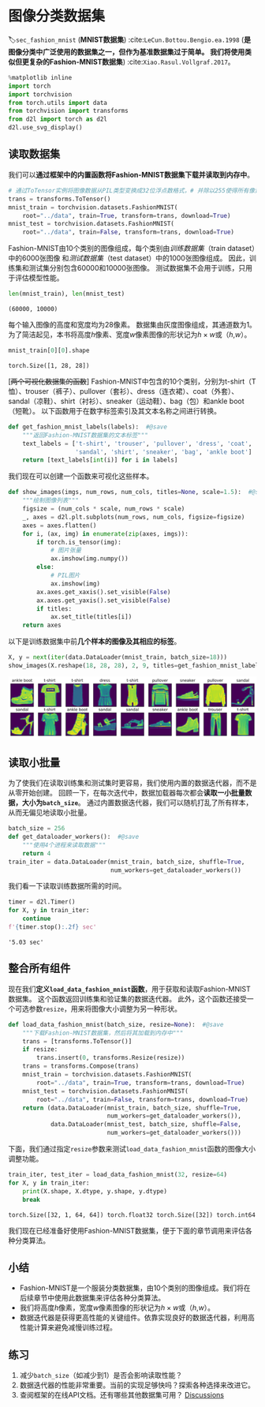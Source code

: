 # 图像分类数据集
:label:`sec_fashion_mnist`
(**MNIST数据集**) :cite:`LeCun.Bottou.Bengio.ea.1998`
(**是图像分类中广泛使用的数据集之一，但作为基准数据集过于简单。
我们将使用类似但更复杂的Fashion-MNIST数据集**) :cite:`Xiao.Rasul.Vollgraf.2017`。
```python
%matplotlib inline
import torch
import torchvision
from torch.utils import data
from torchvision import transforms
from d2l import torch as d2l
d2l.use_svg_display()
```
## 读取数据集
我们可以**通过框架中的内置函数将Fashion-MNIST数据集下载并读取到内存中**。
```python
# 通过ToTensor实例将图像数据从PIL类型变换成32位浮点数格式，# 并除以255使得所有像素的数值均在0～1之间
trans = transforms.ToTensor()
mnist_train = torchvision.datasets.FashionMNIST(
    root="../data", train=True, transform=trans, download=True)
mnist_test = torchvision.datasets.FashionMNIST(
    root="../data", train=False, transform=trans, download=True)
```
Fashion-MNIST由10个类别的图像组成，每个类别由*训练数据集*（train dataset）中的6000张图像
和*测试数据集*（test dataset）中的1000张图像组成。
因此，训练集和测试集分别包含60000和10000张图像。
测试数据集不会用于训练，只用于评估模型性能。
```python
len(mnist_train), len(mnist_test)
```
    (60000, 10000)
每个输入图像的高度和宽度均为28像素。
数据集由灰度图像组成，其通道数为1。
为了简洁起见，本书将高度$h$像素、宽度$w$像素图像的形状记为$h \times w$或（$h$,$w$）。
```python
mnist_train[0][0].shape
```
    torch.Size([1, 28, 28])
[~~两个可视化数据集的函数~~]
Fashion-MNIST中包含的10个类别，分别为t-shirt（T恤）、trouser（裤子）、pullover（套衫）、dress（连衣裙）、coat（外套）、sandal（凉鞋）、shirt（衬衫）、sneaker（运动鞋）、bag（包）和ankle boot（短靴）。
以下函数用于在数字标签索引及其文本名称之间进行转换。
```python
def get_fashion_mnist_labels(labels):  #@save
    """返回Fashion-MNIST数据集的文本标签"""
    text_labels = ['t-shirt', 'trouser', 'pullover', 'dress', 'coat',
                   'sandal', 'shirt', 'sneaker', 'bag', 'ankle boot']
    return [text_labels[int(i)] for i in labels]
```
我们现在可以创建一个函数来可视化这些样本。
```python
def show_images(imgs, num_rows, num_cols, titles=None, scale=1.5):  #@save
    """绘制图像列表"""
    figsize = (num_cols * scale, num_rows * scale)
    _, axes = d2l.plt.subplots(num_rows, num_cols, figsize=figsize)
    axes = axes.flatten()
    for i, (ax, img) in enumerate(zip(axes, imgs)):
        if torch.is_tensor(img):
            # 图片张量
            ax.imshow(img.numpy())
        else:
            # PIL图片
            ax.imshow(img)
        ax.axes.get_xaxis().set_visible(False)
        ax.axes.get_yaxis().set_visible(False)
        if titles:
            ax.set_title(titles[i])
    return axes
```
以下是训练数据集中前**几个样本的图像及其相应的标签**。
```python
X, y = next(iter(data.DataLoader(mnist_train, batch_size=18)))
show_images(X.reshape(18, 28, 28), 2, 9, titles=get_fashion_mnist_labels(y));
```
![svg](image-classification-dataset_files/image-classification-dataset_13_0.svg)
## 读取小批量
为了使我们在读取训练集和测试集时更容易，我们使用内置的数据迭代器，而不是从零开始创建。
回顾一下，在每次迭代中，数据加载器每次都会**读取一小批量数据，大小为`batch_size`**。
通过内置数据迭代器，我们可以随机打乱了所有样本，从而无偏见地读取小批量。
```python
batch_size = 256
def get_dataloader_workers():  #@save
    """使用4个进程来读取数据"""
    return 4
train_iter = data.DataLoader(mnist_train, batch_size, shuffle=True,
                             num_workers=get_dataloader_workers())
```
我们看一下读取训练数据所需的时间。
```python
timer = d2l.Timer()
for X, y in train_iter:
    continue
f'{timer.stop():.2f} sec'
```
    '5.03 sec'
## 整合所有组件
现在我们**定义`load_data_fashion_mnist`函数**，用于获取和读取Fashion-MNIST数据集。
这个函数返回训练集和验证集的数据迭代器。
此外，这个函数还接受一个可选参数`resize`，用来将图像大小调整为另一种形状。
```python
def load_data_fashion_mnist(batch_size, resize=None):  #@save
    """下载Fashion-MNIST数据集，然后将其加载到内存中"""
    trans = [transforms.ToTensor()]
    if resize:
        trans.insert(0, transforms.Resize(resize))
    trans = transforms.Compose(trans)
    mnist_train = torchvision.datasets.FashionMNIST(
        root="../data", train=True, transform=trans, download=True)
    mnist_test = torchvision.datasets.FashionMNIST(
        root="../data", train=False, transform=trans, download=True)
    return (data.DataLoader(mnist_train, batch_size, shuffle=True,
                            num_workers=get_dataloader_workers()),
            data.DataLoader(mnist_test, batch_size, shuffle=False,
                            num_workers=get_dataloader_workers()))
```
下面，我们通过指定`resize`参数来测试`load_data_fashion_mnist`函数的图像大小调整功能。
```python
train_iter, test_iter = load_data_fashion_mnist(32, resize=64)
for X, y in train_iter:
    print(X.shape, X.dtype, y.shape, y.dtype)
    break
```
    torch.Size([32, 1, 64, 64]) torch.float32 torch.Size([32]) torch.int64
我们现在已经准备好使用Fashion-MNIST数据集，便于下面的章节调用来评估各种分类算法。
## 小结
* Fashion-MNIST是一个服装分类数据集，由10个类别的图像组成。我们将在后续章节中使用此数据集来评估各种分类算法。
* 我们将高度$h$像素，宽度$w$像素图像的形状记为$h \times w$或（$h$,$w$）。
* 数据迭代器是获得更高性能的关键组件。依靠实现良好的数据迭代器，利用高性能计算来避免减慢训练过程。
## 练习
1. 减少`batch_size`（如减少到1）是否会影响读取性能？
1. 数据迭代器的性能非常重要。当前的实现足够快吗？探索各种选择来改进它。
1. 查阅框架的在线API文档。还有哪些其他数据集可用？
[Discussions](https://discuss.d2l.ai/t/1787)